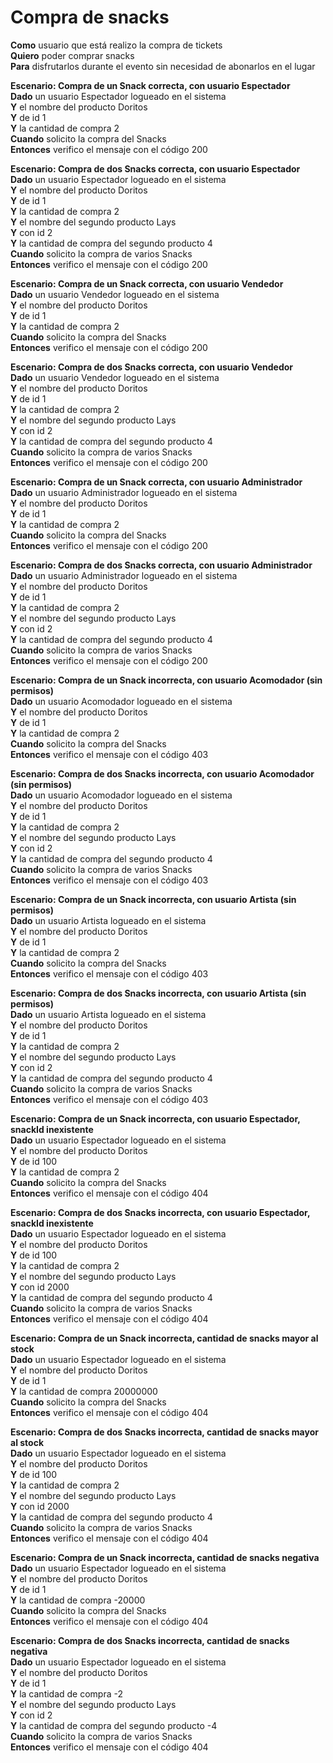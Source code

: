 # Compra de snacks

**Como** usuario que está realizo la compra de tickets  
**Quiero** poder comprar snacks  
**Para** disfrutarlos durante el evento sin necesidad de abonarlos en el lugar

**Escenario: Compra de un Snack correcta, con usuario Espectador**  
**Dado** un usuario Espectador logueado en el sistema  
**Y** el nombre del producto Doritos  
**Y** de id 1  
**Y** la cantidad de compra 2  
**Cuando** solicito la compra del Snacks  
**Entonces** verifico el mensaje con el código 200

**Escenario: Compra de dos Snacks correcta, con usuario Espectador**  
**Dado** un usuario Espectador logueado en el sistema  
**Y** el nombre del producto Doritos  
**Y** de id 1  
**Y** la cantidad de compra 2  
**Y** el nombre del segundo producto Lays  
**Y** con id 2  
**Y** la cantidad de compra del segundo producto 4  
**Cuando** solicito la compra de varios Snacks  
**Entonces** verifico el mensaje con el código 200

**Escenario: Compra de un Snack correcta, con usuario Vendedor**  
**Dado** un usuario Vendedor logueado en el sistema  
**Y** el nombre del producto Doritos  
**Y** de id 1  
**Y** la cantidad de compra 2  
**Cuando** solicito la compra del Snacks  
**Entonces** verifico el mensaje con el código 200

**Escenario: Compra de dos Snacks correcta, con usuario Vendedor**  
**Dado** un usuario Vendedor logueado en el sistema  
**Y** el nombre del producto Doritos  
**Y** de id 1  
**Y** la cantidad de compra 2  
**Y** el nombre del segundo producto Lays  
**Y** con id 2  
**Y** la cantidad de compra del segundo producto 4  
**Cuando** solicito la compra de varios Snacks  
**Entonces** verifico el mensaje con el código 200

**Escenario: Compra de un Snack correcta, con usuario Administrador**  
**Dado** un usuario Administrador logueado en el sistema  
**Y** el nombre del producto Doritos  
**Y** de id 1  
**Y** la cantidad de compra 2  
**Cuando** solicito la compra del Snacks  
**Entonces** verifico el mensaje con el código 200

**Escenario: Compra de dos Snacks correcta, con usuario Administrador**  
**Dado** un usuario Administrador logueado en el sistema  
**Y** el nombre del producto Doritos  
**Y** de id 1  
**Y** la cantidad de compra 2  
**Y** el nombre del segundo producto Lays  
**Y** con id 2  
**Y** la cantidad de compra del segundo producto 4  
**Cuando** solicito la compra de varios Snacks  
**Entonces** verifico el mensaje con el código 200

**Escenario: Compra de un Snack incorrecta, con usuario Acomodador (sin permisos)**  
**Dado** un usuario Acomodador logueado en el sistema  
**Y** el nombre del producto Doritos  
**Y** de id 1  
**Y** la cantidad de compra 2  
**Cuando** solicito la compra del Snacks  
**Entonces** verifico el mensaje con el código 403

**Escenario: Compra de dos Snacks incorrecta, con usuario Acomodador (sin permisos)**  
**Dado** un usuario Acomodador logueado en el sistema  
**Y** el nombre del producto Doritos  
**Y** de id 1  
**Y** la cantidad de compra 2  
**Y** el nombre del segundo producto Lays  
**Y** con id 2  
**Y** la cantidad de compra del segundo producto 4  
**Cuando** solicito la compra de varios Snacks  
**Entonces** verifico el mensaje con el código 403

**Escenario: Compra de un Snack incorrecta, con usuario Artista (sin permisos)**  
**Dado** un usuario Artista logueado en el sistema  
**Y** el nombre del producto Doritos  
**Y** de id 1  
**Y** la cantidad de compra 2  
**Cuando** solicito la compra del Snacks  
**Entonces** verifico el mensaje con el código 403

**Escenario: Compra de dos Snacks incorrecta, con usuario Artista (sin permisos)**  
**Dado** un usuario Artista logueado en el sistema  
**Y** el nombre del producto Doritos  
**Y** de id 1  
**Y** la cantidad de compra 2  
**Y** el nombre del segundo producto Lays  
**Y** con id 2  
**Y** la cantidad de compra del segundo producto 4  
**Cuando** solicito la compra de varios Snacks  
**Entonces** verifico el mensaje con el código 403

**Escenario: Compra de un Snack incorrecta, con usuario Espectador, snackId inexistente**  
**Dado** un usuario Espectador logueado en el sistema  
**Y** el nombre del producto Doritos  
**Y** de id 100  
**Y** la cantidad de compra 2  
**Cuando** solicito la compra del Snacks  
**Entonces** verifico el mensaje con el código 404

**Escenario: Compra de dos Snacks incorrecta, con usuario Espectador, snackId inexistente**  
**Dado** un usuario Espectador logueado en el sistema  
**Y** el nombre del producto Doritos  
**Y** de id 100  
**Y** la cantidad de compra 2  
**Y** el nombre del segundo producto Lays  
**Y** con id 2000  
**Y** la cantidad de compra del segundo producto 4  
**Cuando** solicito la compra de varios Snacks  
**Entonces** verifico el mensaje con el código 404

**Escenario: Compra de un Snack incorrecta, cantidad de snacks mayor al stock**  
**Dado** un usuario Espectador logueado en el sistema  
**Y** el nombre del producto Doritos  
**Y** de id 1  
**Y** la cantidad de compra 20000000  
**Cuando** solicito la compra del Snacks  
**Entonces** verifico el mensaje con el código 404

**Escenario: Compra de dos Snacks incorrecta, cantidad de snacks mayor al stock**  
**Dado** un usuario Espectador logueado en el sistema  
**Y** el nombre del producto Doritos  
**Y** de id 100  
**Y** la cantidad de compra 2  
**Y** el nombre del segundo producto Lays  
**Y** con id 2000  
**Y** la cantidad de compra del segundo producto 4  
**Cuando** solicito la compra de varios Snacks  
**Entonces** verifico el mensaje con el código 404

**Escenario: Compra de un Snack incorrecta, cantidad de snacks negativa**  
**Dado** un usuario Espectador logueado en el sistema  
**Y** el nombre del producto Doritos  
**Y** de id 1  
**Y** la cantidad de compra -20000  
**Cuando** solicito la compra del Snacks  
**Entonces** verifico el mensaje con el código 404

**Escenario: Compra de dos Snacks incorrecta, cantidad de snacks negativa**  
**Dado** un usuario Espectador logueado en el sistema  
**Y** el nombre del producto Doritos  
**Y** de id 1  
**Y** la cantidad de compra -2  
**Y** el nombre del segundo producto Lays  
**Y** con id 2  
**Y** la cantidad de compra del segundo producto -4  
**Cuando** solicito la compra de varios Snacks  
**Entonces** verifico el mensaje con el código 404
